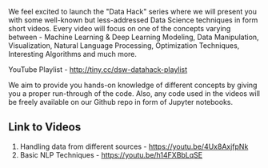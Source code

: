 We feel excited to launch the "Data Hack" series where we will present you with some well-known but less-addressed Data Science techniques in form short videos. Every video will focus on one of the concepts varying between - Machine Learning & Deep Learning Modeling, Data Manipulation, Visualization, Natural Language Processing, Optimization Techniques, Interesting Algorithms and much more. 

YouTube Playlist - http://tiny.cc/dsw-datahack-playlist

We aim to provide you hands-on knowledge of different concepts by giving you a proper run-through of the code. Also, any code used in the videos will be freely available on our Github repo in form of Jupyter notebooks.

## Link to Videos

1. Handling data from different sources - https://youtu.be/4Ux8AxjfpNk
2. Basic NLP Techniques - https://youtu.be/h14FXBbLqSE
